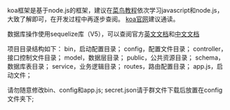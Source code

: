 koa框架是基于node.js的框架，建议在[菜鸟教程](https://www.runoob.com/)依次学习javascript和node.js，大致了解即可，在开发过程中再逐步查阅。
[koa官网](https://koa.bootcss.com/)建议通读。

数据库操作使用sequelize库（V5），可以查阅官方[英文文档](https://sequelize.org/master/)和[中文文档](https://github.com/demopark/sequelize-docs-Zh-CN/tree/v5)

项目目录结构如下：
bin，启动配置目录；
config，配置文件目录；
controller，接口控制文件目录；
model，数据层目录；
public，公共资源目录；
schema，数据库表目录；
service，业务逻辑目录；
routes，路由配置目录；
app.js，启动文件；

请勿随意修改bin、config和app.js;
secret.json请于群文件下载后放置在config文件夹下;


